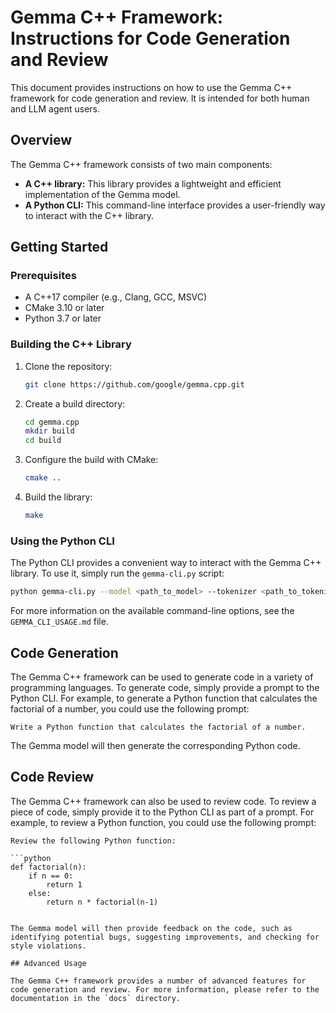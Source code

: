
# Gemma C++ Framework: Instructions for Code Generation and Review

This document provides instructions on how to use the Gemma C++ framework for code generation and review. It is intended for both human and LLM agent users.

## Overview

The Gemma C++ framework consists of two main components:

*   **A C++ library:** This library provides a lightweight and efficient implementation of the Gemma model.
*   **A Python CLI:** This command-line interface provides a user-friendly way to interact with the C++ library.

## Getting Started

### Prerequisites

*   A C++17 compiler (e.g., Clang, GCC, MSVC)
*   CMake 3.10 or later
*   Python 3.7 or later

### Building the C++ Library

1.  Clone the repository:

    ```bash
    git clone https://github.com/google/gemma.cpp.git
    ```

2.  Create a build directory:

    ```bash
    cd gemma.cpp
    mkdir build
    cd build
    ```

3.  Configure the build with CMake:

    ```bash
    cmake ..
    ```

4.  Build the library:

    ```bash
    make
    ```

### Using the Python CLI

The Python CLI provides a convenient way to interact with the Gemma C++ library. To use it, simply run the `gemma-cli.py` script:

```bash
python gemma-cli.py --model <path_to_model> --tokenizer <path_to_tokenizer>
```

For more information on the available command-line options, see the `GEMMA_CLI_USAGE.md` file.

## Code Generation

The Gemma C++ framework can be used to generate code in a variety of programming languages. To generate code, simply provide a prompt to the Python CLI. For example, to generate a Python function that calculates the factorial of a number, you could use the following prompt:

```
Write a Python function that calculates the factorial of a number.
```

The Gemma model will then generate the corresponding Python code.

## Code Review

The Gemma C++ framework can also be used to review code. To review a piece of code, simply provide it to the Python CLI as part of a prompt. For example, to review a Python function, you could use the following prompt:

```
Review the following Python function:

```python
def factorial(n):
    if n == 0:
        return 1
    else:
        return n * factorial(n-1)
```
```

The Gemma model will then provide feedback on the code, such as identifying potential bugs, suggesting improvements, and checking for style violations.

## Advanced Usage

The Gemma C++ framework provides a number of advanced features for code generation and review. For more information, please refer to the documentation in the `docs` directory.
